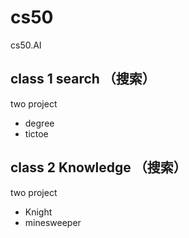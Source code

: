 # cs50
cs50.AI

## class 1 search （搜索）

two project
- degree
- tictoe
  
## class 2 Knowledge （搜索）

two project
- Knight
- minesweeper
  
